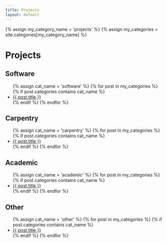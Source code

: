 ```yaml
---
title: Projects
layout: default
---
```


{% assign my_category_name = 'projects' %}
{% assign my_categories = site.categories[my_category_name] %}

# Projects

## Software

<ul>
    {% assign cat_name = 'software' %}
    {% for post in my_categories %}
        {% if post.categories contains cat_name %}
            <li>
            <a href="{{ post.url }}">{{ post.title }}</a>
            </li>
        {% endif %}
    {% endfor %}
</ul>


## Carpentry

<ul>
    {% assign cat_name = 'carpentry' %}
    {% for post in my_categories %}
        {% if post.categories contains cat_name %}
            <li>
            <a href="{{ post.url }}">{{ post.title }}</a>
            </li>
        {% endif %}
    {% endfor %}
</ul>

## Academic

<ul>
    {% assign cat_name = 'academic' %}
    {% for post in my_categories %}
        {% if post.categories contains cat_name %}
            <li>
            <a href="{{ post.url }}">{{ post.title }}</a>
            </li>
        {% endif %}
    {% endfor %}
</ul>

## Other

<ul>
    {% assign cat_name = 'other' %}
    {% for post in my_categories %}
        {% if post.categories contains cat_name %}
            <li>
            <a href="{{ post.url }}">{{ post.title }}</a>
            </li>
        {% endif %}
    {% endfor %}
</ul>
